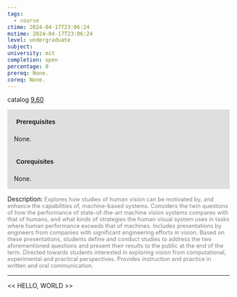 ```yaml
---
tags:
  - course
ctime: 2024-04-17T23:06:24
mstime: 2024-04-17T23:06:24
level: undergraduate
subject: 
university: mit
completion: open
percentage: 0
prereq: None.
coreq: None.
---
```


catalog [9.60](http://student.mit.edu/catalog/m9b.html#9.60)

<span style="display: block; padding: 15px; background-color: rgb(100, 100, 100, 0.2);"><font id="m_prereq3822_0" style="display: block; font-family: Arial, sans-serif; font-weight: bold; padding: 5px">Prerequisites</font><br><span id="prereq3822_0">None.</span></span>
<span style="display: block; padding: 15px; background-color: rgb(100, 100, 100, 0.2);"><font id="m_coreq3822_0" style="display: block; font-family: Arial, sans-serif; font-weight: bold; padding: 5px">Corequisites</font><br><span id="coreq3822_0">None.</span></span>

<font style="">Description:</font>
<font style="color: grey; font-size: 0.8rem;">Explores how studies of human vision can be motivated by, and enhance the capabilities of, machine-based systems. Considers the twin questions of how the performance of state-of-the-art machine vision systems compares with that of humans, and what kinds of strategies the human visual system uses in tasks where human performance exceeds that of machines. Includes presentations by engineers from companies with significant engineering efforts in vision. Based on these presentations, students define and conduct studies to address the two aforementioned questions and present their results to the public at the end of the term. Directed towards students interested in exploring vision from computational, experimental and practical perspectives. Provides instruction and practice in written and oral communication.</font>



---

<< HELLO, WORLD >>
